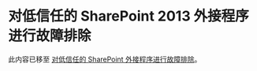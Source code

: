 
# 对低信任的 SharePoint 2013 外接程序进行故障排除

此内容已移至 [对低信任的 SharePoint 外接程序进行故障排除](creating-sharepoint-add-ins-that-use-low-trust-authorization.md#Trouble)。
  
    
    

